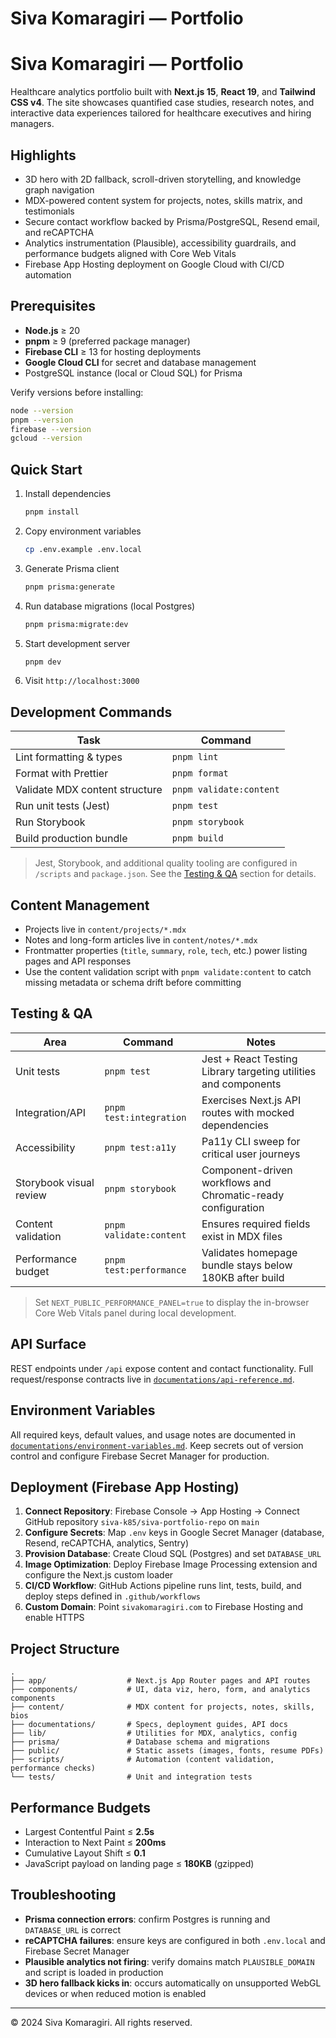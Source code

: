 # Siva Komaragiri — Portfolio
# Siva Komaragiri — Portfolio

Healthcare analytics portfolio built with **Next.js 15**, **React 19**, and **Tailwind CSS v4**. The site showcases quantified case studies, research notes, and interactive data experiences tailored for healthcare executives and hiring managers.

## Highlights
- 3D hero with 2D fallback, scroll-driven storytelling, and knowledge graph navigation
- MDX-powered content system for projects, notes, skills matrix, and testimonials
- Secure contact workflow backed by Prisma/PostgreSQL, Resend email, and reCAPTCHA
- Analytics instrumentation (Plausible), accessibility guardrails, and performance budgets aligned with Core Web Vitals
- Firebase App Hosting deployment on Google Cloud with CI/CD automation

## Prerequisites
- **Node.js** ≥ 20
- **pnpm** ≥ 9 (preferred package manager)
- **Firebase CLI** ≥ 13 for hosting deployments
- **Google Cloud CLI** for secret and database management
- PostgreSQL instance (local or Cloud SQL) for Prisma

Verify versions before installing:

```bash
node --version
pnpm --version
firebase --version
gcloud --version
```

## Quick Start
1. Install dependencies  
   ```bash
   pnpm install
   ```
2. Copy environment variables  
   ```bash
   cp .env.example .env.local
   ```
3. Generate Prisma client  
   ```bash
   pnpm prisma:generate
   ```
4. Run database migrations (local Postgres)  
   ```bash
   pnpm prisma:migrate:dev
   ```
5. Start development server  
   ```bash
   pnpm dev
   ```
6. Visit `http://localhost:3000`

## Development Commands

| Task | Command |
| --- | --- |
| Lint formatting & types | `pnpm lint` |
| Format with Prettier | `pnpm format` |
| Validate MDX content structure | `pnpm validate:content` |
| Run unit tests (Jest) | `pnpm test` |
| Run Storybook | `pnpm storybook` |
| Build production bundle | `pnpm build` |

> Jest, Storybook, and additional quality tooling are configured in `/scripts` and `package.json`. See the [Testing & QA](#testing--qa) section for details.

## Content Management
- Projects live in `content/projects/*.mdx`
- Notes and long-form articles live in `content/notes/*.mdx`
- Frontmatter properties (`title`, `summary`, `role`, `tech`, etc.) power listing pages and API responses
- Use the content validation script with `pnpm validate:content` to catch missing metadata or schema drift before committing

## Testing & QA
| Area | Command | Notes |
| --- | --- | --- |
| Unit tests | `pnpm test` | Jest + React Testing Library targeting utilities and components |
| Integration/API | `pnpm test:integration` | Exercises Next.js API routes with mocked dependencies |
| Accessibility | `pnpm test:a11y` | Pa11y CLI sweep for critical user journeys |
| Storybook visual review | `pnpm storybook` | Component-driven workflows and Chromatic-ready configuration |
| Content validation | `pnpm validate:content` | Ensures required fields exist in MDX files |
| Performance budget | `pnpm test:performance` | Validates homepage bundle stays below 180KB after build |

> Set `NEXT_PUBLIC_PERFORMANCE_PANEL=true` to display the in-browser Core Web Vitals panel during local development.

## API Surface
REST endpoints under `/api` expose content and contact functionality. Full request/response contracts live in [`documentations/api-reference.md`](documentations/api-reference.md).

## Environment Variables
All required keys, default values, and usage notes are documented in [`documentations/environment-variables.md`](documentations/environment-variables.md). Keep secrets out of version control and configure Firebase Secret Manager for production.

## Deployment (Firebase App Hosting)
1. **Connect Repository**: Firebase Console → App Hosting → Connect GitHub repository `siva-k85/siva-portfolio-repo` on `main`
2. **Configure Secrets**: Map `.env` keys in Google Secret Manager (database, Resend, reCAPTCHA, analytics, Sentry)
3. **Provision Database**: Create Cloud SQL (Postgres) and set `DATABASE_URL`
4. **Image Optimization**: Deploy Firebase Image Processing extension and configure the Next.js custom loader
5. **CI/CD Workflow**: GitHub Actions pipeline runs lint, tests, build, and deploy steps defined in `.github/workflows`
6. **Custom Domain**: Point `sivakomaragiri.com` to Firebase Hosting and enable HTTPS

## Project Structure

```
.
├── app/                  # Next.js App Router pages and API routes
├── components/           # UI, data viz, hero, form, and analytics components
├── content/              # MDX content for projects, notes, skills, bios
├── documentations/       # Specs, deployment guides, API docs
├── lib/                  # Utilities for MDX, analytics, config
├── prisma/               # Database schema and migrations
├── public/               # Static assets (images, fonts, resume PDFs)
├── scripts/              # Automation (content validation, performance checks)
└── tests/                # Unit and integration tests
```

## Performance Budgets
- Largest Contentful Paint ≤ **2.5s**
- Interaction to Next Paint ≤ **200ms**
- Cumulative Layout Shift ≤ **0.1**
- JavaScript payload on landing page ≤ **180KB** (gzipped)

## Troubleshooting
- **Prisma connection errors**: confirm Postgres is running and `DATABASE_URL` is correct
- **reCAPTCHA failures**: ensure keys are configured in both `.env.local` and Firebase Secret Manager
- **Plausible analytics not firing**: verify domains match `PLAUSIBLE_DOMAIN` and script is loaded in production
- **3D hero fallback kicks in**: occurs automatically on unsupported WebGL devices or when reduced motion is enabled

---

© 2024 Siva Komaragiri. All rights reserved.
